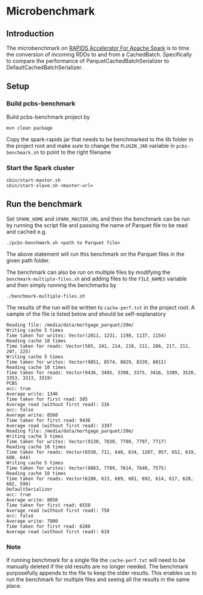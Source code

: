 # Microbenchmark

## Introduction

The microbenchmark on [RAPIDS Accelerator For Apache Spark](https://nvidia.github.io/spark-rapids/) is to time the
conversion of incoming RDDs to and from a CachedBatch. Specifically to compare the performance of
ParquetCachedBatchSerializer to DefaultCachedBatchSerializer.

## Setup

### Build pcbs-benchmark

Build pcbs-benchmark project by

``` 
mvn clean package
```

Copy the spark-rapids jar that needs to be benchmarked to the lib folder in the project root and make sure to change the 
`PLUGIN_JAR` variable in `pcbs-benchmark.sh` to point to the right filename

### Start the Spark cluster

```
sbin/start-master.sh 
sbin/start-slave.sh <master-url>
```

## Run the benchmark

Set `SPARK_HOME` and `SPARK_MASTER_URL` and then the benchmark can be run by running the script file 
and passing the name of Parquet file to be read and cached e.g.

```
./pcbs-benchmark.sh <path to Parquet file>
```

The above statement will run this benchmark on the Parquet files in the given path folder. 

The benchmark can also be run on multiple files by modifying the `benchmark-multiple-files.sh` and adding files to the 
`FILE_NAMES` variable and then simply running the benchmarks by 

```
./benchmark-multiple-files.sh
```

The results of the run will be written to `cache-perf.txt` in the project root.
A sample of the file is listed below and should be self-explanatory

```
Reading file: /media/data/mortgage_parquet/20m/
Writing cache 5 times
Time taken for writes: Vector(2011, 1231, 1198, 1137, 1154)
Reading cache 10 times
Time taken for reads: Vector(505, 241, 214, 218, 211, 206, 217, 211, 207, 225)
Writing cache 5 times
Time taken for writes: Vector(9851, 8574, 8029, 8339, 8011)
Reading cache 10 times
Time taken for reads: Vector(9436, 3495, 3398, 3375, 3416, 3389, 3520, 3353, 3313, 3319)
PCBS
acc: true
Average write: 1346
Time taken for first read: 505
Average read (without first read): 216
acc: false
Average write: 8560
Time taken for first read: 9436
Average read (without first read): 3397
Reading file: /media/data/mortgage_parquet/20m/
Writing cache 5 times
Time taken for writes: Vector(9130, 7830, 7780, 7797, 7717)
Reading cache 10 times
Time taken for reads: Vector(6550, 711, 648, 634, 1207, 957, 652, 619, 680, 644)
Writing cache 5 times
Time taken for writes: Vector(8883, 7789, 7614, 7640, 7575)
Reading cache 10 times
Time taken for reads: Vector(6288, 613, 609, 601, 692, 614, 617, 628, 602, 599)
DefaultSerializer
acc: true
Average write: 8050
Time taken for first read: 6550
Average read (without first read): 750
acc: false
Average write: 7900
Time taken for first read: 6288
Average read (without first read): 619
```

### Note

If running benchmark for a single file the `cache-perf.txt` will need to be manually deleted if the old results are no 
longer needed. The benchmark purposefully appends to the file to keep the older results. This enables us to run the 
benchmark for multiple files and seeing all the results in the same place. 

